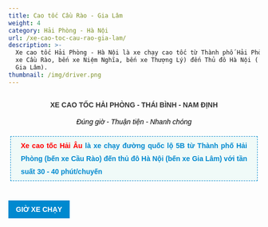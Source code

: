 ```yaml
---
title: Cao tốc Cầu Rào - Gia Lâm
weight: 4
category: Hải Phòng - Hà Nội
url: /xe-cao-toc-cau-rao-gia-lam/
description: >-
  Xe cao tốc Hải Phòng - Hà Nội là xe chạy cao tốc từ Thành phố Hải Phòng (bến
  xe Cầu Rào, bến xe Niệm Nghĩa, bến xe Thượng Lý) đến Thủ đô Hà Nội ( bến xe
  Gia Lâm).
thumbnail: /img/driver.png
---
```

<h3 class="catItemTitle" style="box-sizing: border-box; color: rgb(51, 51, 51); outline: 0px; margin: 0px; padding: 10px 0px 4px; font-size: 16px; font-family: Arial, Helvetica, sans-serif; line-height: 17.6px; max-width: 100%; background-image: initial; background-position: initial; background-size: initial; background-repeat: initial; background-attachment: initial; background-origin: initial; background-clip: initial; border: 0px; vertical-align: baseline; text-align: center;"><span style="box-sizing: border-box; outline: none; font-size: 14px; font-family: Arial; line-height: 26px; max-width: 100%;">XE CAO TỐC&nbsp;HẢI PH&Ograve;NG -&nbsp;TH&Aacute;I B&Igrave;NH&nbsp;- NAM ĐỊNH</span></h3>

<div id="itemListLeading" style="box-sizing: border-box; font-size: 14px; text-align: justify; outline: 0px; font-family: Arial; line-height: 26px; max-width: 100%; color: rgb(35, 31, 32); background-image: initial; background-position: initial; background-size: initial; background-repeat: initial; background-attachment: initial; background-origin: initial; background-clip: initial; border: 0px; vertical-align: baseline; margin: 0px; padding: 0px;">

<div class="itemContainer itemContainerLast" style="box-sizing: border-box; outline: 0px; line-height: 26px; max-width: 100%; border: 0px; vertical-align: baseline; background-image: initial; background-position: initial; background-size: initial; background-repeat: initial; background-attachment: initial; background-origin: initial; background-clip: initial; margin: 0px; padding: 0px; float: left;">

<div class="catItemView groupLeading" style="box-sizing: border-box; outline: 0px; line-height: 26px; max-width: 100%; border: 0px; vertical-align: baseline; background-image: initial; background-position: initial; background-size: initial; background-repeat: initial; background-attachment: initial; background-origin: initial; background-clip: initial; margin: 0px; padding: 4px;">

<div class="catItemHeader" style="box-sizing: border-box; outline: 0px; line-height: 26px; max-width: 100%; border: 0px; vertical-align: baseline; background-image: initial; background-position: initial; background-size: initial; background-repeat: initial; background-attachment: initial; background-origin: initial; background-clip: initial; margin: 0px; padding: 0px;">

<div class="itemHeader" style="box-sizing: border-box; outline: 0px; line-height: 26px; max-width: 100%; border: 0px; vertical-align: baseline; background-image: initial; background-position: initial; background-size: initial; background-repeat: initial; background-attachment: initial; background-origin: initial; background-clip: initial; margin: 0px; padding: 0px;">

<p style="box-sizing: border-box; outline: none; margin: 0px; padding: 0px; line-height: 26px; max-width: 100%; text-align: center;"><em style="box-sizing: border-box; outline: none; line-height: 26px; max-width: 100%;"><span style="box-sizing: border-box; outline: none; line-height: 26px; max-width: 100%; color: rgb(0, 0, 0);">Đ&uacute;ng giờ - Thuận tiện - Nhanh ch&oacute;ng</span></em></p>

<p style="box-sizing: border-box; outline: none; margin: 16px 0px 20px; padding: 5px 20px; line-height: 26px; max-width: 100%; border: 1px dashed rgb(0, 137, 207); background: none 0px 0px repeat scroll rgb(240, 250, 248);"><span style="color: rgb(51, 51, 51); font-size: 14px; text-align: justify; font-family: arial, helvetica, sans-serif;"><span style="color: rgb(255, 0, 0); font-weight: 700;">Xe cao tốc&nbsp;Hải &Acirc;u</span><span style="color: rgb(0, 137, 207); font-weight: 700;">&nbsp;</span></span><span style="font-size: 14px; text-align: justify; background-color: rgb(240, 250, 248); color: rgb(0, 137, 207); font-family: arial, helvetica, sans-serif; font-weight: 700;">l&agrave; xe chạy đường quốc lộ 5B từ Th&agrave;nh phố Hải Ph&ograve;ng (bến xe Cầu R&agrave;o)</span><span style="box-sizing: border-box; outline: 0px; line-height: 26px; max-width: 100%; color: rgb(0, 137, 207); font-weight: 700;">&nbsp;đến thủ đ&ocirc; H&agrave; Nội (bến xe Gia L&acirc;m) với tần suất 30 - 40 ph&uacute;t/chuyến</span></p>

</div>

</div>

</div>

<div style="box-sizing: border-box; font-family: arial; font-size: 16px; background: rgb(0, 137, 207); padding: 5px 15px; margin: 15px 0px; color: rgb(255, 255, 255); display: table;"><span style="font-size: 14px;"><span style="font-family: arial, helvetica, sans-serif;"><span style="font-weight: bolder;">GIỜ XE CHẠY</span></span></span></div>

</div>

</div>

<table style="box-sizing: border-box; border: 4px solid rgb(236, 236, 236); color: rgb(41, 43, 44); font-family: arial; text-align: center; width: 850px;">

```
<tbody>

	<tr style="box-sizing: border-box; background: rgb(0, 137, 207); color: rgb(255, 255, 255);">

		<th colspan="4" style="box-sizing: border-box; text-align: center; border: 1px solid rgb(221, 221, 221); width: 100px;">

		<p style="box-sizing: border-box; color: rgb(255, 255, 255); font-family: arial; font-size: 14px; font-weight: 700; text-align: center; background-color: rgb(0, 137, 207); margin-bottom: 0px; padding: 0px;">HẢI PH&Ograve;NG -&nbsp;H&Agrave; NỘI</p>



		<p style="box-sizing: border-box; color: rgb(255, 255, 255); font-family: arial; font-size: 14px; font-weight: 700; text-align: center; background-color: rgb(0, 137, 207);"><span style="color: rgb(255, 215, 0);">GI&Aacute; V&Eacute;: 90.000Đ/NGƯỜI/LƯỢT</span></p>

		</th>

	</tr>

	<tr style="box-sizing: border-box;">

		<th style="box-sizing: border-box; border: 1px solid rgb(221, 221, 221); width: 100px;">BẾN XE</th>

		<th style="box-sizing: border-box; border: 1px solid rgb(221, 221, 221);">

		<p>LỘ TR&Igrave;NH</p>

		</th>

		<th style="box-sizing: border-box; border: 1px solid rgb(221, 221, 221);">GIỜ XE CHẠY</th>

		<th style="box-sizing: border-box;">TẦN SUẤT</th>

	</tr>

	<tr style="box-sizing: border-box;">

		<td style="box-sizing: border-box; padding: 5px 10px; border: 1px solid rgb(221, 221, 221);">Bx.Cầu R&agrave;o</td>

		<td style="box-sizing: border-box; padding: 5px 10px; border: 1px solid rgb(221, 221, 221);">

		<p style="box-sizing: border-box; margin: 0px 0px 10px; color: rgb(41, 43, 44); font-family: arial; font-size: 13px; background-color: rgb(255, 255, 255); text-align: justify;"><span style="font-size:14px;"><span style="font-family:arial,helvetica,sans-serif;"><span style="box-sizing: border-box;"><span style="box-sizing: border-box;"><span style="box-sizing: border-box; font-weight: 700; text-align: justify;"><span style="box-sizing: border-box; line-height: 16.1px; color: black;">Bx. Cầu R&agrave;o</span></span><span style="box-sizing: border-box; text-align: justify; line-height: 16.1px; color: black;">&nbsp;-&nbsp;</span><span style="box-sizing: border-box; color: black; text-align: center;">đường Lạch Tray - Nguyễn Văn Linh -&nbsp;</span>cầu An Đồng </span></span></span></span></p>



		<p style="box-sizing: border-box; margin: 0px 0px 10px; color: rgb(41, 43, 44); font-family: arial; font-size: 13px; background-color: rgb(255, 255, 255); text-align: justify;"><span style="font-size:14px;"><span style="font-family:arial,helvetica,sans-serif;"><span style="box-sizing: border-box;"><span style="box-sizing: border-box;">-&nbsp;<span style="box-sizing: border-box; font-weight: 700; color: black; text-align: center;">Bx. Thượng L&yacute;&nbsp;</span><span style="box-sizing: border-box; color: black; text-align: center;">- Sở Dầu -&nbsp;Qu&aacute;n Toan -&nbsp;</span></span></span></span></span><span style="font-family: arial, helvetica, sans-serif; font-size: 14px; text-align: center; background-color: rgb(255, 255, 255);">Đường 10 - N&uacute;t cao tốc An L&atilde;o</span></p>



		<p style="box-sizing: border-box; margin: 0px 0px 10px; color: rgb(41, 43, 44); font-family: arial; font-size: 13px; background-color: rgb(255, 255, 255); text-align: justify;"><span style="font-size:14px;"><span style="font-family:arial,helvetica,sans-serif;"><span style="box-sizing: border-box;"><span style="box-sizing: border-box;"><span style="box-sizing: border-box; color: black; text-align: center;">- Đường 10 - N&uacute;t cao tốc An L&atilde;o -&nbsp;<span style="box-sizing: border-box; font-weight: 700;">Bx.Gia L&acirc;m</span></span></span></span></span></span></p>



		<p style="box-sizing: border-box; margin: 0px 0px 10px; color: rgb(41, 43, 44); font-family: arial; font-size: 13px; background-color: rgb(255, 255, 255); text-align: justify;"><span style="font-size:14px;"><span style="font-family:arial,helvetica,sans-serif;"><span style="box-sizing: border-box;"><span style="box-sizing: border-box; text-align: justify;">(Kh&aacute;ch gần khu vực Bến Niệm Nghĩa c&oacute; thể ra Văn ph&ograve;ng gầm cầu</span>&nbsp;Niệm<span style="box-sizing: border-box; font-weight: 700;">&nbsp;</span>số 706 Nguyễn&nbsp;</span><span style="box-sizing: border-box;">Văn Linh&nbsp; để đ&oacute;n xe&nbsp;chạy đường</span></span></span></p>



		<p style="box-sizing: border-box; margin: 0px 0px 10px; color: rgb(41, 43, 44); font-family: arial; font-size: 13px; background-color: rgb(255, 255, 255); text-align: justify;"><span style="font-size:14px;"><span style="font-family:arial,helvetica,sans-serif;"><span style="box-sizing: border-box;">&nbsp;cao tốc từ Bến Cầu R&agrave;o (c&aacute;ch bến Niệm Nghĩa khoảng&nbsp;</span><span style="box-sizing: border-box;">800m))</span></span></span></p>



		<p style="box-sizing: border-box; font-size: 13px; margin: 0px 0px 10px; text-align: justify;">&nbsp;</p>

		</td>

		<td style="box-sizing: border-box; padding: 5px 10px; border: 1px solid rgb(221, 221, 221);">

		<p>05h00 &ndash; 20h00</p>



		<p style="box-sizing: border-box;"><span style="color: rgb(41, 43, 44); font-family: arial; font-size: 14px; text-align: center; background-color: rgb(255, 255, 255);">Li&ecirc;n tục 30 - 40 ph&uacute;t/chuyến</span></p>

		</td>

		<td style="box-sizing: border-box; padding: 5px 10px; border: 1px solid rgb(221, 221, 221);">

		<p style="box-sizing: border-box; text-align: right;">&nbsp;</p>



		<p style="box-sizing: border-box; margin: 0px 0px 10px; color: rgb(41, 43, 44); font-family: arial; font-size: 13px; background-color: rgb(255, 255, 255);"><span style="box-sizing: border-box; font-weight: 700;">Chuyến sớm nhất: 05h00</span></p>



		<p style="box-sizing: border-box; margin: 0px 0px 10px; color: rgb(41, 43, 44); font-family: arial; font-size: 13px; background-color: rgb(255, 255, 255);"><span style="box-sizing: border-box; font-weight: 700;">Chuyến muộn nhất: 20h00</span></p>



		<p style="box-sizing: border-box;">&nbsp;</p>

		</td>

	</tr>

</tbody>
```

</table>

<p style="box-sizing: border-box;">&nbsp;</p>

<div style="box-sizing: border-box; font-family: &quot;Helvetica Neue&quot;, Helvetica, Arial, sans-serif;">&nbsp;</div>

</div>

</body>

</html>

```
</tbody>
```

</table>

<p style="box-sizing: border-box;">&nbsp;</p>

<div style="box-sizing: border-box; font-family: &quot;Helvetica Neue&quot;, Helvetica, Arial, sans-serif;">&nbsp;</div>

<div style="box-sizing: border-box; font-family: &quot;Helvetica Neue&quot;, Helvetica, Arial, sans-serif;">&nbsp;</div>

<div style="box-sizing: border-box; font-family: &quot;Helvetica Neue&quot;, Helvetica, Arial, sans-serif; text-align: center;">

<table style="box-sizing: border-box; border: 4px solid rgb(236, 236, 236); color: rgb(41, 43, 44); font-family: arial; width: 850px;">

```
<tbody>

	<tr style="box-sizing: border-box; background: rgb(0, 137, 207); color: rgb(255, 255, 255);">

		<th colspan="3" style="box-sizing: border-box; text-align: center; border: 1px solid rgb(221, 221, 221); width: 170px;">

		<p style="color: rgb(255, 255, 255); font-family: arial; font-size: 14px; font-weight: 700; text-align: center; box-sizing: border-box; background-color: rgb(0, 137, 207); margin-bottom: 0px; padding: 0px;">&nbsp;H&Agrave; NỘI -&nbsp;<span style="color: rgb(255, 255, 255); font-family: arial; font-size: 14px; font-weight: 700; text-align: center; background-color: rgb(0, 137, 207);">HẢI PH&Ograve;NG&nbsp;</span></p>



		<p style="color: rgb(255, 255, 255); font-family: arial; font-size: 14px; font-weight: 700; text-align: center; box-sizing: border-box; background-color: rgb(0, 137, 207);"><span style="color: rgb(255, 215, 0);">GI&Aacute; V&Eacute;: 90.000Đ/NGƯỜI/LƯỢT</span></p>

		</th>

	</tr>

	<tr style="box-sizing: border-box;">

		<th style="box-sizing: border-box; border: 1px solid rgb(221, 221, 221); width: 170px;">BẾN XE</th>

		<th style="box-sizing: border-box; border: 1px solid rgb(221, 221, 221);">

		<p>GIỜ XE CHẠY</p>

		</th>

		<th style="box-sizing: border-box; border: 1px solid rgb(221, 221, 221);">TẦN SUẤT</th>

	</tr>

	<tr style="box-sizing: border-box;">

		<td style="box-sizing: border-box; padding: 5px 10px; border: 1px solid rgb(221, 221, 221);"><span style="color: rgb(41, 43, 44); font-family: arial, helvetica, sans-serif; font-size: 14px; background-color: rgb(255, 255, 255);">Gia L&acirc;m - Cầu R&agrave;o</span></td>

		<td style="box-sizing: border-box; padding: 5px 10px; border: 1px solid rgb(221, 221, 221);">

		<p>6h00 &ndash; 20h00</p>

		</td>

		<td style="box-sizing: border-box; padding: 5px 10px; border: 1px solid rgb(221, 221, 221);">

		<p style="box-sizing: border-box;">Li&ecirc;n tục 40 - 60 ph&uacute;t/chuyến</p>



		<p style="box-sizing: border-box;"><span style="font-weight: bolder;">Chuyến sớm nhất:<span style="font-weight: bolder;">&nbsp;</span></span><span style="font-weight: bolder;"><span style="color: rgb(51, 51, 51); font-family: -apple-system, BlinkMacSystemFont, &quot;avenir next&quot;, avenir, &quot;helvetica neue&quot;, helvetica, ubuntu, roboto, noto, &quot;segoe ui&quot;, arial, sans-serif;">05</span><span style="color: rgb(51, 51, 51); font-family: -apple-system, BlinkMacSystemFont, &quot;avenir next&quot;, avenir, &quot;helvetica neue&quot;, helvetica, ubuntu, roboto, noto, &quot;segoe ui&quot;, arial, sans-serif;">h4</span><span style="color: rgb(51, 51, 51); font-family: -apple-system, BlinkMacSystemFont, &quot;avenir next&quot;, avenir, &quot;helvetica neue&quot;, helvetica, ubuntu, roboto, noto, &quot;segoe ui&quot;, arial, sans-serif;">0</span></span></p>



		<p style="box-sizing: border-box;"><span style="font-weight: bolder;">Chuyến muộn nhất:<span style="font-weight: bolder;">&nbsp;</span></span><span style="font-weight: bolder;"><span style="color: rgb(51, 51, 51); font-family: -apple-system, BlinkMacSystemFont, &quot;avenir next&quot;, avenir, &quot;helvetica neue&quot;, helvetica, ubuntu, roboto, noto, &quot;segoe ui&quot;, arial, sans-serif;">18h00</span></span><code style="font-family: Consolas, monaco, monospace; font-size: 1em; box-sizing: border-box;"> </code></p>

		</td>

	</tr>

</tbody>
```

</table>

<p>&nbsp;</p>

<div class="catItemView groupLeading" style="box-sizing: border-box; font-family: -apple-system, BlinkMacSystemFont, &quot;avenir next&quot;, avenir, &quot;helvetica neue&quot;, helvetica, ubuntu, roboto, noto, &quot;segoe ui&quot;, arial, sans-serif; text-align: justify; border: 0px; outline: 0px; vertical-align: baseline; background-image: initial; background-position: initial; background-size: initial; background-repeat: initial; background-attachment: initial; background-origin: initial; background-clip: initial; margin: 0px; padding: 4px;">

<div style="box-sizing: border-box; font-family: arial; font-size: 16px; background: rgb(0, 137, 207); padding: 5px 15px; margin: 15px 0px; color: rgb(255, 255, 255); display: table;"><span style="font-size: 14px;"><span style="font-family: arial, helvetica, sans-serif;"><span style="font-weight: bolder;">BẢNG GI&Aacute;</span></span></span></div>

</div>

<div style="box-sizing: border-box; color: rgb(35, 31, 32); font-family: Arial; outline: none; line-height: 26px; max-width: 100%; text-align: justify;">

<div style="box-sizing: border-box; outline: none; line-height: 26px; max-width: 100%;">

<div id="itemListLeading" style="box-sizing: border-box; color: rgb(51, 51, 51); font-family: sans-serif, Arial, Verdana, &quot;Trebuchet MS&quot;; font-size: 13px; border: 0px; outline: 0px; vertical-align: baseline; background-image: initial; background-position: initial; background-size: initial; background-repeat: initial; background-attachment: initial; background-origin: initial; background-clip: initial; margin: 0px; padding: 0px;">

<table style="border-width: 4px; border-style: solid; border-color: rgb(236, 236, 236); font-size: 14px; text-align: center; box-sizing: border-box; color: rgb(41, 43, 44); font-family: arial; width: 850px;">

```
<tbody>

	<tr style="box-sizing: border-box; background: rgb(0, 137, 207); color: rgb(255, 255, 255);">

		<th rowspan="2" style="border-style: solid; border-color: rgb(221, 221, 221); box-sizing: border-box; text-align: center; width: 170px;">

		<p style="box-sizing: border-box; margin-bottom: 0px; padding: 0px;">&nbsp;CUNG GI&Aacute;</p>

		</th>

		<th colspan="2" style="border-style: solid; border-color: rgb(221, 221, 221); box-sizing: border-box; text-align: center; width: 170px;">

		<p>LỘ TR&Igrave;NH</p>

		</th>

	</tr>

	<tr style="box-sizing: border-box; background: rgb(0, 137, 207); color: rgb(255, 255, 255);">

		<th style="border-style: solid; border-color: rgb(221, 221, 221); box-sizing: border-box; text-align: center; width: 170px;">

		<p>ĐIỂM ĐI</p>

		</th>

		<th style="border-style: solid; border-color: rgb(221, 221, 221); box-sizing: border-box; text-align: center; width: 170px;">ĐIỂM ĐẾN</th>

	</tr>

	<tr style="box-sizing: border-box;">

		<th style="border-style: solid; border-color: rgb(221, 221, 221); box-sizing: border-box; width: 170px;"><span style="color:#FF0000;">90.000 Đ</span></th>

		<th style="border-style: solid; border-color: rgb(221, 221, 221); box-sizing: border-box;">

		<p><strong><span style="font-family: arial, helvetica, sans-serif; font-weight: 400; text-align: justify;">Bx. Cầu R&agrave;o. CV Lạch Tray, Gầm Cầu Niệm, Cơ Điện, Bx. Thượng L&yacute;, Sở Dầu, Qu&aacute;n Toan,&nbsp;Cầu Rế 2, ch&acirc;n&nbsp;Cầu Trạm Bạc.&nbsp;</span></strong></p>

		</th>

		<th style="border-style: solid; border-color: rgb(221, 221, 221); box-sizing: border-box;"><span style="color: rgb(41, 43, 44); font-family: arial; font-size: 14px; text-align: justify; background-color: rgb(255, 255, 255);">Thanh Tr&igrave;, Vĩnh Tuy, S&agrave;i Đồng, Cầu Chui, Bx.Gia L&acirc;m.</span></th>

	</tr>

	<tr style="box-sizing: border-box;">

		<td style="border-style: solid; border-color: rgb(221, 221, 221); box-sizing: border-box; padding: 5px 10px;"><span style="color:#FF0000;"><strong>85.000 Đ</strong></span></td>

		<td style="border-style: solid; border-color: rgb(221, 221, 221); box-sizing: border-box; padding: 5px 10px;">

		<p><span style="text-align: justify;">Cầu Trạm Bạc, chợ K&ecirc;nh, N&uacute;t cao tốc An L&atilde;o.</span></p>

		</td>

		<td style="border-style: solid; border-color: rgb(221, 221, 221); box-sizing: border-box; padding: 5px 10px;">

		<p style="box-sizing: border-box;"><strong><span style="text-align: justify;">Thanh Tr&igrave;, Vĩnh Tuy, S&agrave;i Đồng, Cầu Chui, Bx.Gia L&acirc;m.</span></strong></p>



		<div>&nbsp;</div>
```

</table>

<p>&nbsp;</p>

<div class="f6 ph3 ph6-l center darkblue" style="box-sizing: border-box; padding-left: 8rem; padding-right: 8rem; font-size: 0.875rem; margin-left: auto; margin-right: auto;">

<div style="box-sizing: border-box; font-family: &quot;Helvetica Neue&quot;, Helvetica, Arial, sans-serif; text-align: center;">

<div style="box-sizing: border-box; color: rgb(35, 31, 32); font-family: Arial; outline: none; line-height: 26px; max-width: 100%; text-align: justify;">

<div style="box-sizing: border-box; outline: none; line-height: 26px; max-width: 100%;">

<div id="itemListLeading" style="box-sizing: border-box; color: rgb(51, 51, 51); font-family: sans-serif, Arial, Verdana, &quot;Trebuchet MS&quot;; font-size: 13px; border: 0px; outline: 0px; vertical-align: baseline; background-image: initial; background-position: initial; background-size: initial; background-repeat: initial; background-attachment: initial; background-origin: initial; background-clip: initial; margin: 0px; padding: 0px;">

<p style="box-sizing: border-box;">&nbsp;</p>



<div class="catItemHeader" style="box-sizing: border-box; font-family: -apple-system, BlinkMacSystemFont, &quot;avenir next&quot;, avenir, &quot;helvetica neue&quot;, helvetica, ubuntu, roboto, noto, &quot;segoe ui&quot;, arial, sans-serif; font-size: 14px; background-image: initial; background-position: initial; background-size: initial; background-repeat: initial; background-attachment: initial; background-origin: initial; background-clip: initial; border: 0px; outline: 0px; vertical-align: baseline; margin: 0px; padding: 0px;">

<p style="box-sizing: border-box; margin-top: 16px; margin-bottom: 20px; padding: 5px 20px; border: 1px dashed rgb(0, 137, 207); background: none 0px 0px repeat scroll rgb(240, 250, 248); text-align: center;"><span style="font-family: sans-serif, Arial, Verdana, &quot;Trebuchet MS&quot;; box-sizing: border-box;"><span style="box-sizing: border-box; font-family: arial, helvetica, sans-serif;"><span style="box-sizing: border-box; color: rgb(0, 137, 207); font-weight: 700;">&nbsp;<span style="font-size: 16px;">XE KH&Aacute;CH HẢI &Acirc;U</span></span></span></span><br style="font-family: sans-serif, Arial, Verdana, &quot;Trebuchet MS&quot;; font-size: 13px;" />

<span style="font-size: 16px;"><span style="color: rgb(0, 137, 207); font-family: arial, helvetica, sans-serif; font-weight: 700; text-align: justify;">&nbsp;MỌI TH&Ocirc;NG TIN CHI TIẾT VỀ DỊCH VỤ VUI L&Ograve;NG LI&Ecirc;N HỆ HOTLINE:</span></span><br style="font-family: sans-serif, Arial, Verdana, &quot;Trebuchet MS&quot;; font-size: 13px;" />

<span style="font-size: 18px;"><span style="font-family: sans-serif, Arial, Verdana, &quot;Trebuchet MS&quot;; color: rgb(255, 0, 0);"><span style="font-family: arial, helvetica, sans-serif; font-weight: 700; text-align: justify;">02253. 717 717&nbsp;</span></span></span><br style="font-family: sans-serif, Arial, Verdana, &quot;Trebuchet MS&quot;; font-size: 13px;" />

<a href="https://www.facebook.com/xekhachviphaiau/"><strong><span style="font-family: sans-serif, Arial, Verdana, &quot;Trebuchet MS&quot;; font-size: 13px; color: rgb(0, 137, 207);">FACEBOOK: XE KH&Aacute;CH HẢI &Acirc;U</span></strong></a></p>

</div>



<p style="box-sizing: border-box;">&nbsp;</p>



<p style="box-sizing: border-box;">&nbsp;</p>

</div>



<p style="box-sizing: border-box;">&nbsp;</p>



<p style="box-sizing: border-box;">&nbsp;</p>

</div>



<p style="box-sizing: border-box;">&nbsp;</p>



<p style="box-sizing: border-box;">&nbsp;</p>

</div>



<p style="box-sizing: border-box;">&nbsp;</p>



<p style="box-sizing: border-box;">&nbsp;</p>

</div>



<p style="box-sizing: border-box;">&nbsp;</p>



<p style="box-sizing: border-box;">&nbsp;</p>

</div>

</body>

</html>

